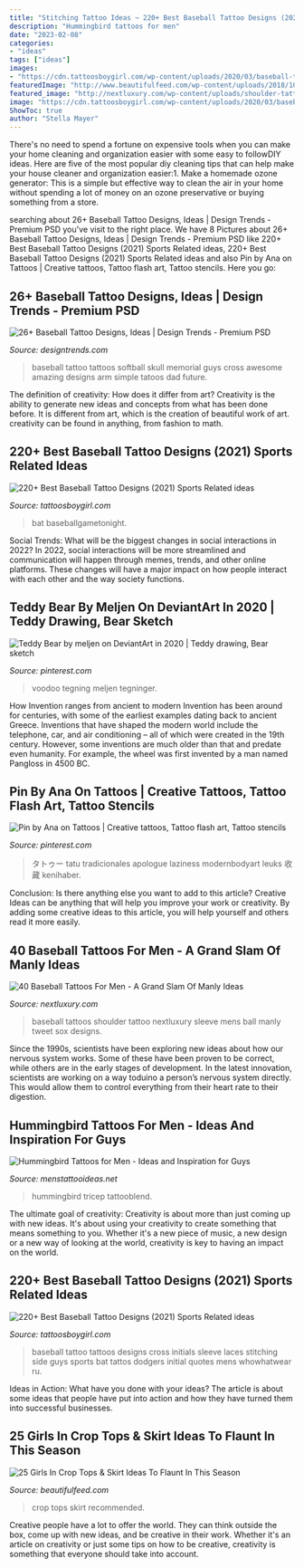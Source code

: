 ```yaml
---
title: "Stitching Tattoo Ideas ~ 220+ Best Baseball Tattoo Designs (2021) Sports Related Ideas"
description: "Hummingbird tattoos for men"
date: "2023-02-08"
categories:
- "ideas"
tags: ["ideas"]
images:
- "https://cdn.tattoosboygirl.com/wp-content/uploads/2020/03/baseball-tattoo-player-cross-bat-170.jpg"
featuredImage: "http://www.beautifulfeed.com/wp-content/uploads/2018/10/Crop-Tops-Skirt-18.jpg"
featured_image: "http://nextluxury.com/wp-content/uploads/shoulder-tattoos-mens-baseball.jpg"
image: "https://cdn.tattoosboygirl.com/wp-content/uploads/2020/03/baseball-tattoo-player-cross-bat-170.jpg"
ShowToc: true
author: "Stella Mayer"
---
```



There's no need to spend a fortune on expensive tools when you can make your home cleaning and organization easier with some easy to followDIY ideas. Here are five of the most popular diy cleaning tips that can help make your house cleaner and organization easier:1. Make a homemade ozone generator: This is a simple but effective way to clean the air in your home without spending a lot of money on an ozone preservative or buying something from a store.

	

		
searching about 26+ Baseball Tattoo Designs, Ideas | Design Trends - Premium PSD you've visit to the right place. We have 8 Pictures about 26+ Baseball Tattoo Designs, Ideas | Design Trends - Premium PSD like 220+ Best Baseball Tattoo Designs (2021) Sports Related ideas, 220+ Best Baseball Tattoo Designs (2021) Sports Related ideas and also Pin by Ana on Tattoos | Creative tattoos, Tattoo flash art, Tattoo stencils. Here you go:
		
    
## 26+ Baseball Tattoo Designs, Ideas | Design Trends - Premium PSD

<img loading=lazy src="https://images.designtrends.com/wp-content/uploads/2016/03/22044829/Simple-Trendy-Look-Baseball.jpg" onerror="this.onerror=null;this.src='https://tse4.mm.bing.net/th?id=OIP.F-iGNtKfM5gKA8EPl2vt7QHaHa&amp;pid=15.1';" alt="26+ Baseball Tattoo Designs, Ideas | Design Trends - Premium PSD">

_Source: designtrends.com_

>baseball tattoo tattoos softball skull memorial guys cross awesome amazing designs arm simple tatoos dad future. 

	

The definition of creativity: How does it differ from art?
Creativity is the ability to generate new ideas and concepts from what has been done before. It is different from art, which is the creation of beautiful work of art. creativity can be found in anything, from fashion to math.

    
## 220+ Best Baseball Tattoo Designs (2021) Sports Related Ideas

<img loading=lazy src="https://cdn.tattoosboygirl.com/wp-content/uploads/2020/03/baseball-tattoo-player-cross-bat-170.jpg" onerror="this.onerror=null;this.src='https://tse2.mm.bing.net/th?id=OIP.Je2t83FqmOlbFgj5p46NqwHaNK&amp;pid=15.1';" alt="220+ Best Baseball Tattoo Designs (2021) Sports Related ideas">

_Source: tattoosboygirl.com_

>bat baseballgametonight. 

	

Social Trends: What will be the biggest changes in social interactions in 2022?
In 2022, social interactions will be more streamlined and communication will happen through memes, trends, and other online platforms. These changes will have a major impact on how people interact with each other and the way society functions.

    
## Teddy Bear By Meljen On DeviantArt In 2020 | Teddy Drawing, Bear Sketch

<img loading=lazy src="https://i.pinimg.com/736x/11/30/a0/1130a046dff3f611935a4c201b2d95f9.jpg" onerror="this.onerror=null;this.src='https://tse4.mm.bing.net/th?id=OIP.ku8nlVBZlhUvx8yKT1v4PQHaG3&amp;pid=15.1';" alt="Teddy Bear by meljen on DeviantArt in 2020 | Teddy drawing, Bear sketch">

_Source: pinterest.com_

>voodoo tegning meljen tegninger. 

	

How Invention ranges from ancient to modern
Invention has been around for centuries, with some of the earliest examples dating back to ancient Greece. Inventions that have shaped the modern world include the telephone, car, and air conditioning – all of which were created in the 19th century. However, some inventions are much older than that and predate even humanity. For example, the wheel was first invented by a man named Pangloss in 4500 BC.

    
## Pin By Ana On Tattoos | Creative Tattoos, Tattoo Flash Art, Tattoo Stencils

<img loading=lazy src="https://i.pinimg.com/736x/e4/9c/f3/e49cf3ae6c71cdab4f5a4a3ef725aad5.jpg" onerror="this.onerror=null;this.src='https://tse2.mm.bing.net/th?id=OIP.uLn79a4geHN0SW3USAc5OgHaHa&amp;pid=15.1';" alt="Pin by Ana on Tattoos | Creative tattoos, Tattoo flash art, Tattoo stencils">

_Source: pinterest.com_

>タトゥー tatu tradicionales apologue laziness modernbodyart leuks 收藏 kenihaber. 

	

Conclusion: Is there anything else you want to add to this article?
Creative Ideas can be anything that will help you improve your work or creativity. By adding some creative ideas to this article, you will help yourself and others read it more easily.

    
## 40 Baseball Tattoos For Men - A Grand Slam Of Manly Ideas

<img loading=lazy src="http://nextluxury.com/wp-content/uploads/shoulder-tattoos-mens-baseball.jpg" onerror="this.onerror=null;this.src='https://tse2.mm.bing.net/th?id=OIP.6s9ygZ0AKQx5jbZtZ8dx_wHaHM&amp;pid=15.1';" alt="40 Baseball Tattoos For Men - A Grand Slam Of Manly Ideas">

_Source: nextluxury.com_

>baseball tattoos shoulder tattoo nextluxury sleeve mens ball manly tweet sox designs. 

	

Since the 1990s, scientists have been exploring new ideas about how our nervous system works. Some of these have been proven to be correct, while others are in the early stages of development. In the latest innovation, scientists are working on a way toduino a person’s nervous system directly. This would allow them to control everything from their heart rate to their digestion.

    
## Hummingbird Tattoos For Men - Ideas And Inspiration For Guys

<img loading=lazy src="http://www.menstattooideas.net/tattooimages/2016/05/hummingbird-tattoos-34.jpg" onerror="this.onerror=null;this.src='https://tse4.mm.bing.net/th?id=OIP.pkw7LEGonL0an48OEV5MIgHaEr&amp;pid=15.1';" alt="Hummingbird Tattoos for Men - Ideas and Inspiration for Guys">

_Source: menstattooideas.net_

>hummingbird tricep tattooblend. 

	

The ultimate goal of creativity:
Creativity is about more than just coming up with new ideas. It's about using your creativity to create something that means something to you. Whether it's a new piece of music, a new design or a new way of looking at the world, creativity is key to having an impact on the world.

    
## 220+ Best Baseball Tattoo Designs (2021) Sports Related Ideas

<img loading=lazy src="https://cdn.tattoosboygirl.com/wp-content/uploads/2020/03/baseball-tattoo-player-cross-bat-99.jpg" onerror="this.onerror=null;this.src='https://tse1.mm.bing.net/th?id=OIP._bOyCmPtnrvPfQFA7ypmRgAAAA&amp;pid=15.1';" alt="220+ Best Baseball Tattoo Designs (2021) Sports Related ideas">

_Source: tattoosboygirl.com_

>baseball tattoo tattoos designs cross initials sleeve laces stitching side guys sports bat tattos dodgers initial quotes mens whowhatwear ru. 

	

Ideas in Action: What have you done with your ideas?
The article is about some ideas that people have put into action and how they have turned them into successful businesses.

    
## 25 Girls In Crop Tops &amp; Skirt Ideas To Flaunt In This Season

<img loading=lazy src="http://www.beautifulfeed.com/wp-content/uploads/2018/10/Crop-Tops-Skirt-18.jpg" onerror="this.onerror=null;this.src='https://tse3.mm.bing.net/th?id=OIP.KIJHgKyGTLKWW9QrZ1Dy3gHaJ4&amp;pid=15.1';" alt="25 Girls In Crop Tops &amp; Skirt Ideas To Flaunt In This Season">

_Source: beautifulfeed.com_

>crop tops skirt recommended. 

	

Creative people have a lot to offer the world. They can think outside the box, come up with new ideas, and be creative in their work. Whether it's an article on creativity or just some tips on how to be creative, creativity is something that everyone should take into account.

